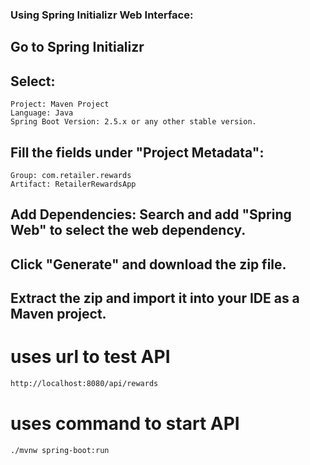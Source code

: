 
### Using Spring Initializr Web Interface:

## Go to Spring Initializr
## Select:
    Project: Maven Project
    Language: Java
    Spring Boot Version: 2.5.x or any other stable version.
## Fill the fields under "Project Metadata":
    Group: com.retailer.rewards
    Artifact: RetailerRewardsApp
## Add Dependencies: Search and add "Spring Web" to select the web dependency.
## Click "Generate" and download the zip file.
## Extract the zip and import it into your IDE as a Maven project.


# uses url to test API
```bash
http://localhost:8080/api/rewards
```

# uses command to start API
```bash
./mvnw spring-boot:run
```